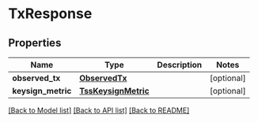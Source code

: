 # TxResponse

## Properties
Name | Type | Description | Notes
------------ | ------------- | ------------- | -------------
**observed_tx** | [**ObservedTx**](ObservedTx.md) |  | [optional] 
**keysign_metric** | [**TssKeysignMetric**](TssKeysignMetric.md) |  | [optional] 

[[Back to Model list]](../README.md#documentation-for-models) [[Back to API list]](../README.md#documentation-for-api-endpoints) [[Back to README]](../README.md)

